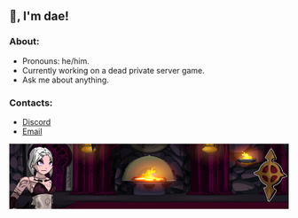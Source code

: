 ## 👋, I'm dae!

### About:
- Pronouns: he/him.
- Currently working on a dead private server game.
- Ask me about anything.

### Contacts:
- [Discord](https://discord.com/users/514722220090851328)
- [Email](mailto:dae@goat.si)

<img alt="banner" src="https://github.com/Loneth/Loneth/blob/main/assets/Github-Banner.png"/>

<!--
**Loneth/Loneth** is a ✨ _special_ ✨ repository because its `README.md` (this file) appears on your GitHub profile.

Here are some ideas to get you started:

- 🔭 I’m currently working on ...
- 🌱 I’m currently learning ...
- 👯 I’m looking to collaborate on ...
- 🤔 I’m looking for help with ...
- 💬 Ask me about ...
- 📫 How to reach me: ...
- 😄 Pronouns: ...
- ⚡ Fun fact: ...
-->
